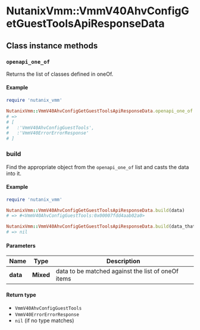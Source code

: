 # NutanixVmm::VmmV40AhvConfigGetGuestToolsApiResponseData

## Class instance methods

### `openapi_one_of`

Returns the list of classes defined in oneOf.

#### Example

```ruby
require 'nutanix_vmm'

NutanixVmm::VmmV40AhvConfigGetGuestToolsApiResponseData.openapi_one_of
# =>
# [
#   :'VmmV40AhvConfigGuestTools',
#   :'VmmV40ErrorErrorResponse'
# ]
```

### build

Find the appropriate object from the `openapi_one_of` list and casts the data into it.

#### Example

```ruby
require 'nutanix_vmm'

NutanixVmm::VmmV40AhvConfigGetGuestToolsApiResponseData.build(data)
# => #<VmmV40AhvConfigGuestTools:0x00007fdd4aab02a0>

NutanixVmm::VmmV40AhvConfigGetGuestToolsApiResponseData.build(data_that_doesnt_match)
# => nil
```

#### Parameters

| Name | Type | Description |
| ---- | ---- | ----------- |
| **data** | **Mixed** | data to be matched against the list of oneOf items |

#### Return type

- `VmmV40AhvConfigGuestTools`
- `VmmV40ErrorErrorResponse`
- `nil` (if no type matches)

